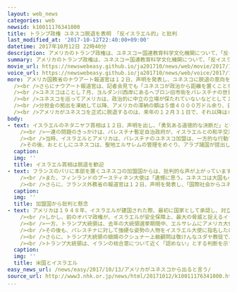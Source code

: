 ```yaml
---
layout: web_news
categories: web
newsid: k10011176341000
title: トランプ政権 ユネスコ脱退を表明 「反イスラエル的」と批判
last_modified_at: '2017-10-12T22:40:00+09:00'
datetime: 2017年10月12日 22時40分
description: アメリカのトランプ政権は、ユネスコ＝国連教育科学文化機関について、「反イスラエル的だ」として脱退する意向を明らかにし、中東の同盟国イスラエル寄りの姿勢を鮮明にしました。
summary: アメリカのトランプ政権は、ユネスコ＝国連教育科学文化機関について、「反イスラエル的だ」として脱退する意向を明らかにし、中東の同盟国イスラエル寄りの姿勢を鮮明にしました。
movie_url: https://newswebeasy.github.io/ja201710/news/web/movie/2017/10/13/k10011176341000.mp4
voice_url: https://newswebeasy.github.io/ja201710/news/web/voice/2017/10/13/k10011176341000.mp3
more: アメリカ国務省のナウアート報道官は１２日、声明を発表し、ユネスコに脱退の意向を伝えたことを明らかにしました。そして、「ユネスコは反イスラエル的だ」と指摘するとともに、抜本的な組織改革が必要だという考えを強調しました。<br
  /><br />さらにナウアート報道官は、記者会見でも「ユネスコが政治から距離を置くことを望む。反イスラエル的な偏見を持つべきではない」と述べ、ユネスコが政治的な中立性を欠いているとして、批判しました。<br
  /><br />ユネスコはことし７月、ヨルダン川西岸にあるヘブロン旧市街をパレスチナの世界遺産に登録することを決定し、パレスチナと対立を続けるイスラエル側が、ユダヤ教との関わりが無視されていると強く反発していました。<br
  /><br />ユネスコを巡ってアメリカは、政治的に中立の立場が保たれていないなどとして１９８４年に脱退し、２００３年に復帰しましたが、その後、２０１１年に、ユネスコがパレスチナの正式加盟を認めたことに反発し、オバマ前政権が分担金の拠出を凍結していました。<br
  /><br />分担金の拠出を凍結して以降、アメリカの滞納の額は５億４０００万ドル余り、日本円で６００億円余りに膨らんでいて、ナウアート報道官はこのことにも、脱退の判断に影響を与えたことを認めました。<br
  /><br />アメリカがユネスコを正式に脱退するのは、来年の１２月３１日で、それ以降はオブザーバーとして関与を続けるとしていますが、トランプ政権は、ユネスコに抗議の意志を示し、同盟国イスラエル寄りの姿勢をより鮮明にしました。
body:
- text: イスラエルのネタニヤフ首相は１２日、声明を出し、「勇気ある道徳的な決断だ」と歓迎しました。さらに、ネタニヤフ首相は「ユネスコは歴史遺産を守らず、不道徳な劇場と化している」と批判し、イスラエルもユネスコを脱退するよう指示したことを明らかにしました。<br
    /><br />一連の問題のきっかけは、パレスチナ暫定自治政府が、イスラエルとの和平交渉が行き詰まる中、国際社会に対して独立国家樹立の願いを訴えようとユネスコに正式な加盟を申請し、２０１１年に認められたことにさかのぼります。<br
    /><br />当時、イスラエルとアメリカは、パレスチナのユネスコ加盟は、一方的な行動であり、和平交渉を阻害するものだと批判してきました。<br /><br
    />その後、おととしにユネスコは、聖地エルサレムの管理をめぐり、アラブ諸国が提出したイスラエルに対する非難決議を採択したほか、ことし７月には、パレスチナの申請に基づき、イスラエルが占領下に置き、ユダヤ教の聖地もあるヘブロンの旧市街をパレスチナの世界遺産として登録しイスラエルは反発を強めていました。
  caption:
  img: ''
  title: イスラエル首相は脱退を歓迎
- text: フランスのパリに本部を置くユネスコの加盟国からは、批判的な声が上がっています。このうち、カタールのザイナル大使は、ＮＨＫの取材に対し、「ユネスコへの貢献度が大きいアメリカの決断は驚きだ」としたうえで、「アメリカは、政府だけでなくＮＧＯなどの民間部門もユネスコの活動に貢献しているので、民間部門の活動がこれまでどおり続けられるかどうか心配している」と述べて懸念を示しました。<br
    /><br />また、フィンランドのプースティネン大使は「遺憾に思う。ユネスコは大国も小さな国も加盟して世界共通の課題に挑む多国間主義を掲げていて、アメリカが果たしてきた役割は非常に大きい」と述べ、アメリカが脱退の意向を表明したことを受けて、ユネスコの加盟国が足並みをそろえていけるかが課題になるという認識を示しました。<br
    /><br />さらに、フランス外務省の報道官は１２日、声明を発表し、「国際社会からユネスコへの支援が求められる中で、アメリカが脱退を表明したことを遺憾に思う」と述べ、フランス政府として、ユネスコの役割の重要性を改めて認識するよう、各国に働きかけていく考えを示しました。
  caption:
  img: ''
  title: 加盟国から批判と懸念
- text: アメリカは１９４８年、イスラエルが建国された際、最初に国家として承認し、対立するアラブ諸国に囲まれたイスラエルを一貫して支援してきました。アメリカでは、「イスラエル・ロビー」と呼ばれるユダヤ系の団体が政財界に強い影響力を持ち、特別な関係の国として、イスラエルに多額の軍事援助を続けています。<br
    /><br />しかし、前のオバマ政権が、イスラエルが安全保障上、最大の脅威と捉えるイランと距離を縮め、ヨーロッパなどの関係国とともに核合意の協議を推進したことから、イスラエルはこれを公然と批判し、関係が冷却化しました。<br
    /><br />一方、トランプ大統領は、去年の大統領選挙期間中、エルサレムにアメリカ大使館を移転すると発言するなど、イスラエル寄りの姿勢を鮮明に打ち出しました。<br
    /><br />その後も、パレスチナに対して強硬な姿勢の人物をイスラエル大使に指名したほか、イスラエルと将来的なパレスチナ国家が共存する「２国家共存」には必ずしもこだわらない考えを示しました。<br
    /><br />さらに、トランプ大統領の娘婿のクシュナー上級顧問は敬けんなユダヤ教徒で、娘のイバンカさんも結婚を機にユダヤ教に改宗したことで知られています。<br
    /><br />トランプ大統領は、イランの核合意について近く「認めない」とする判断を示すと伝えられていて、こうした背景にもイスラエルへの配慮があると見られています。
  caption:
  img: ''
  title: 米国とイスラエル
easy_news_url: /news/easy/2017/10/13/アメリカがユネスコから出ると言う/
source_url: http://www3.nhk.or.jp/news/html/20171012/k10011176341000.html
...
```

